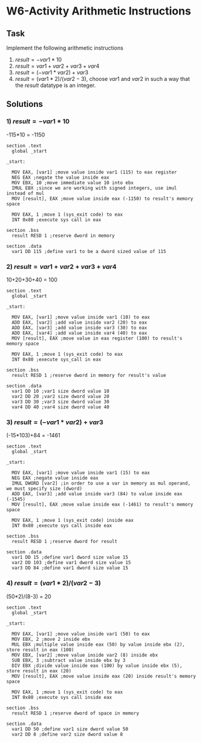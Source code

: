 # W6-Activity Arithmetic Instructions

## Task

Implement the following arithmetic instructions

1. $result = -var1*10$
2. $result = var1+var2+var3+var4$
3. $result = (-var1*var2)+var3$
4. $result = (var1*2)/(var2-3)$, choose $var1$ and $var2$ in such a way that the $result$ datatype is an integer.

## Solutions

### 1) $result = -var1*10$

-115\*10 = -1150

```assembly
section .text
  global _start

_start:

  MOV EAX, [var1] ;move value inside var1 (115) to eax register
  NEG EAX ;negate the value inside eax
  MOV EBX, 10 ;move immediate value 10 into ebx
  IMUL EBX ;since we are working with signed integers, use imul instead of mul
  MOV [result], EAX ;move value inside eax (-1150) to result's memory space

  MOV EAX, 1 ;move 1 (sys_exit code) to eax
  INT 0x80 ;execute sys call in eax

section .bss
  result RESD 1 ;reserve dword in memory

section .data
  var1 DD 115 ;define var1 to be a dword sized value of 115
```

### 2) $result = var1+var2+var3+var4$

10+20+30+40 = 100

```assembly
section .text
  global _start

_start:

  MOV EAX, [var1] ;move value inside var1 (10) to eax
  ADD EAX, [var2] ;add value inside var2 (20) to eax
  ADD EAX, [var3] ;add value inside var3 (30) to eax
  ADD EAX, [var4] ;add value inside var4 (40) to eax
  MOV [result], EAX ;move value in eax register (100) to result's memory space

  MOV EAX, 1 ;move 1 (sys_exit code) to eax
  INT 0x80 ;execute sys_call in eax

section .bss
  result RESD 1 ;reserve dword in memory for result's value

section .data
  var1 DD 10 ;var1 size dword value 10
  var2 DD 20 ;var2 size dword value 20
  var3 DD 30 ;var3 size dword value 30
  var4 DD 40 ;var4 size dword value 40
```

### 3) $result = (-var1*var2)+var3$

(-15\*103)+84 = -1461

```assembly
section .text
  global _start

_start:

  MOV EAX, [var1] ;move value inside var1 (15) to eax
  NEG EAX ;negate value inside eax
  IMUL DWORD [var2] ;in order to use a var in memory as mul operand, we must specify size (dword)
  ADD EAX, [var3] ;add value inside var3 (84) to value inside eax (-1545)
  MOV [result], EAX ;move value inside eax (-1461) to result's memory space

  MOV EAX, 1 ;move 1 (sys_exit code) inside eax
  INT 0x80 ;execute sys call inside eax

section .bss
  result RESD 1 ;reserve dword for result

section .data
  var1 DD 15 ;define var1 dword size value 15
  var2 DD 103 ;define var1 dword size value 15
  var3 DD 84 ;define var1 dword size value 15
```

### 4) $result = (var1*2)/(var2-3)$

(50\*2)/(8-3) = 20

```assembly
section .text
  global _start

_start:

  MOV EAX, [var1] ;move value inside var1 (50) to eax
  MOV EBX, 2 ;move 2 inside ebx
  MUL EBX ;multiple value inside eax (50) by value inside ebx (2), store result in eax (100)
  MOV EBX, [var2] ;move value inside var2 (8) inside ebx
  SUB EBX, 3 ;subtract value inside ebx by 3
  DIV EBX ;divide value inside eax (100) by value inside ebx (5), store result in eax (20)
  MOV [result], EAX ;move value inside eax (20) inside result's memory space

  MOV EAX, 1 ;move 1 (sys_exit code) to eax
  INT 0x80 ;execute sys call inside eax

section .bss
  result RESD 1 ;reserve dword of space in memory

section .data
  var1 DD 50 ;define var1 size dword value 50
  var2 DD 8 ;define var2 size dword value 8
```

